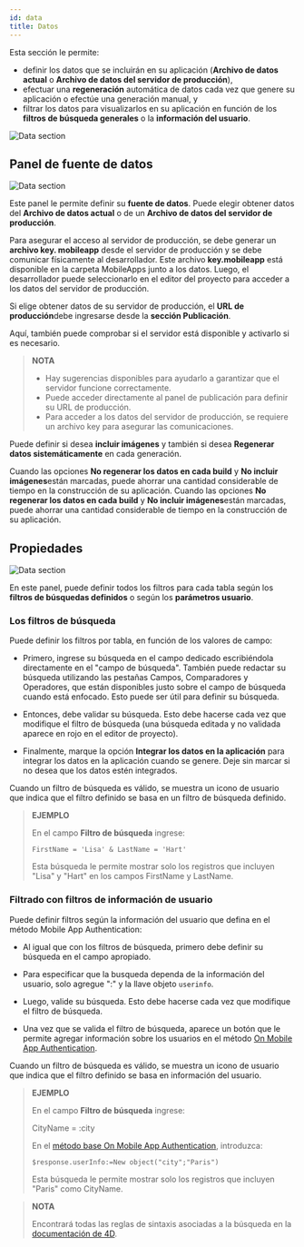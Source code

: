 ```yaml
---
id: data
title: Datos
---
```


Esta sección le permite:

* definir los datos que se incluirán en su aplicación (**Archivo de datos actual** o **Archivo de datos del servidor de producción**),
* efectuar una **regeneración** automática de datos cada vez que genere su aplicación o efectúe una generación manual, y
* filtrar los datos para visualizarlos en su aplicación en función de los **filtros de búsqueda generales** o la **información del usuario**.

![Data section](assets/en/project-editor/Data-tab-4D-for-iOS.png)

## Panel de fuente de datos

![Data section](assets/en/project-editor/Data-source-panel-4D-for-iOS.png)

Este panel le permite definir su **fuente de datos**. Puede elegir obtener datos del **Archivo de datos actual** o de un **Archivo de datos del servidor de producción**.

Para asegurar el acceso al servidor de producción, se debe generar un **archivo key. mobileapp** desde el servidor de producción y se debe comunicar físicamente al desarrollador. Este archivo **key.mobileapp** está disponible en la carpeta MobileApps junto a los datos. Luego, el desarrollador puede seleccionarlo en el editor del proyecto para acceder a los datos del servidor de producción.

Si elige obtener datos de su servidor de producción, el **URL de producción**debe ingresarse desde la **sección Publicación**.

Aquí, también puede comprobar si el servidor está disponible y activarlo si es necesario.

> **NOTA**
> 
> * Hay sugerencias disponibles para ayudarlo a garantizar que el servidor funcione correctamente.
> * Puede acceder directamente al panel de publicación para definir su URL de producción.
> * Para acceder a los datos del servidor de producción, se requiere un archivo key para asegurar las comunicaciones.

Puede definir si desea **incluir imágenes** y también si desea **Regenerar datos sistemáticamente** en cada generación.

Cuando las opciones **No regenerar los datos en cada build** y **No incluir imágenes**están marcadas, puede ahorrar una cantidad considerable de tiempo en la construcción de su aplicación. Cuando las opciones **No regenerar los datos en cada build** y **No incluir imágenes**están marcadas, puede ahorrar una cantidad considerable de tiempo en la construcción de su aplicación.


## Propiedades

![Data section](assets/en/project-editor/Properties-Panel-4D-for-iOS.png)

En este panel, puede definir todos los filtros para cada tabla según los **filtros de búsquedas definidos** o según los **parámetros usuario**.

### Los filtros de búsqueda

Puede definir los filtros por tabla, en función de los valores de campo:

* Primero, ingrese su búsqueda en el campo dedicado escribiéndola directamente en el "campo de búsqueda". También puede redactar su búsqueda utilizando las pestañas Campos, Comparadores y Operadores, que están disponibles justo sobre el campo de búsqueda cuando está enfocado. Esto puede ser útil para definir su búsqueda.

* Entonces, debe validar su búsqueda. Esto debe hacerse cada vez que modifique el filtro de búsqueda (una búsqueda editada y no validada aparece en rojo en el editor de proyecto).

* Finalmente, marque la opción **Integrar los datos en la aplicación** para integrar los datos en la aplicación cuando se genere. Deje sin marcar si no desea que los datos estén integrados.

Cuando un filtro de búsqueda es válido, se muestra un icono de usuario que indica que el filtro definido se basa en un filtro de búsqueda definido.

> **EJEMPLO** 
> 
> En el campo **Filtro de búsqueda** ingrese:
> 
> `FirstName = 'Lisa' & LastName = 'Hart'`
> 
> Esta búsqueda le permite mostrar solo los registros que incluyen "Lisa" y "Hart" en los campos FirstName y LastName.


### Filtrado con filtros de información de usuario

Puede definir filtros según la información del usuario que defina en el método Mobile App Authentication:

* Al igual que con los filtros de búsqueda, primero debe definir su búsqueda en el campo apropiado.

* Para especificar que la busqueda dependa de la información del usuario, solo agregue ":" y la llave objeto `userinfo`.

* Luego, valide su búsqueda. Esto debe hacerse cada vez que modifique el filtro de búsqueda.

* Una vez que se valida el filtro de búsqueda, aparece un botón que le permite agregar información sobre los usuarios en el método [On Mobile App Authentication](http://doc.4d.com/4Dv17R3/4D/17-R3/On-Mobile-App-Authentication-database-method.301-3906587.en.html).

Cuando un filtro de búsqueda es válido, se muestra un icono de usuario que indica que el filtro definido se basa en información del usuario.

> **EJEMPLO**
> 
> En el campo **Filtro de búsqueda** ingrese:
> 
> CityName = :city
> 
> En el [método base On Mobile App Authentication](http://doc.4d.com/4Dv17R3/4D/17-R3/On-Mobile-App-Authentication-database-method.301-3906587.en.html), introduzca:
> 
> `$response.userInfo:=New object("city";"Paris")`
> 
> Esta búsqueda le permite mostrar solo los registros que incluyen "Paris" como CityName.


> **NOTA**
> 
> Encontrará todas las reglas de sintaxis asociadas a la búsqueda en la [documentación de 4D](http://livedoc.4d.com/4D-Language-Reference-17-R3/ORDA-DataClass/dataClassquery.301-3907505.en.html).



